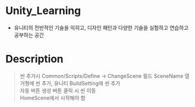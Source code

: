 # Unity_Learning

- 유니티의 전반적인 기술을 익히고, 디자인 패턴과 다양한 기술을 실험하고 연습하고 공부하는 공간

# Description
> 씬 추가시 Common/Scripts/Define -> ChangeScene 필드 SceneName 열거형에 씬 추가, 유니티 BuildSetting에 씬 추가<br/>
> 자동 버튼 생성 버튼 클릭 시 씬 이동<br/>
> HomeScene에서 시작해야 함<br/>
